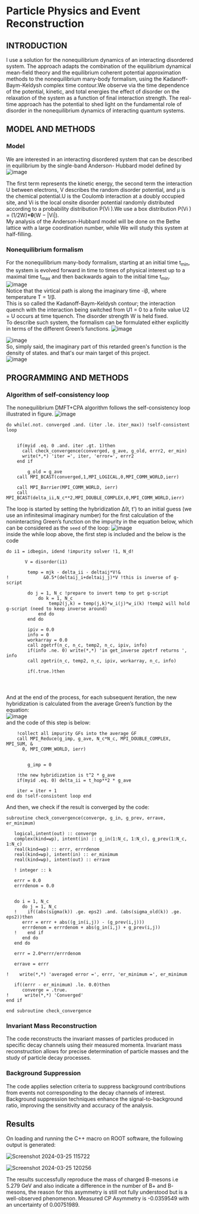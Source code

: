 # Particle Physics and Event Reconstruction

## INTRODUCTION
I use a solution for the nonequilibrium dynamics of an interacting disordered system. The approach
adapts the combination of the equilibrium dynamical mean-field theory and the equilibrium coherent potential
approximation methods to the nonequilibrium many-body formalism, using the Kadanoff-Baym-Keldysh complex
time contour.We observe via the time dependence of the potential, kinetic, and total energies
the effect of disorder on the relaxation of the system as a function of final interaction strength. The real-time
approach has the potential to shed light on the fundamental role of disorder in the nonequilibrium dynamics of
interacting quantum systems.

## MODEL AND METHODS


### Model
We are interested in an interacting disordered system that
can be described in equilibrium by the single-band Anderson-
Hubbard model defined by
<br />
![image](https://github.com/ubsuny/ExactDiagonalisation-CP2P2024/assets/50903294/dc190fcd-1480-4c03-b872-03789f924f9d)

The first term represents the kinetic energy, the second term
the interaction U between electrons, V describes the random
disorder potential, and μ is the chemical potential.U is the Coulomb
interaction at a doubly occupied site, and Vi is the local onsite disorder potential randomly distributed
according to a probability distribution P(Vi ).We use a box distribution
P(Vi ) = (1/2W)*<b>θ</b>(W − |Vi|). 
<br />
My analysis of the Anderson-Hubbard model will be
done on the Bethe lattice with a large coordination number, while We will study this system at half-filling.


### Nonequilibrium formalism
For the nonequilibrium many-body formalism, starting at
an initial time t<sub>min</sub>, the system is evolved forward in time to
times of physical interest up to a maximal time t<sub>max</sub> and then
backwards again to the initial time t<sub>min</sub>.
<br />
![image](https://github.com/ubsuny/ExactDiagonalisation-CP2P2024/assets/50903294/1bfb6f1f-be54-4c63-99e3-767738dd874a)
<br />
Notice that the virtical path is along the imaginary time -iβ, where temperature T = 1/β.
<br />
This is so called the Kadanoff-Baym-Keldysh contour; the interaction quench with the interaction
being switched from U1 = 0 to a finite value U2 = U occurs at
time tquench. The disorder strength W is held fixed.
<br />
To describe such system, the formalism can be formulated either explicitly
in terms of the different Green’s functions.
![image](https://github.com/ubsuny/ExactDiagonalisation-CP2P2024/assets/50903294/9030b336-abb9-4e6e-a251-dab2733472de)

![image](https://github.com/ubsuny/ExactDiagonalisation-CP2P2024/assets/50903294/82b1377f-d71e-4521-87d0-218fc1f1cede)
<br />
So, simply said, the imaginary part of this retarded green's function is the density of states. and that's our main target of this project.
<br />
![image](https://github.com/ubsuny/ExactDiagonalisation-CP2P2024/assets/50903294/e4183f44-62d9-4aaf-85c6-5ff7f7e32aeb)



## PROGRAMMING AND METHODS


### Algorithm of self-consistency loop

The nonequilibrium DMFT+CPA algorithm follows the
self-consistency loop illustrated in figure.
![image](https://github.com/ubsuny/ExactDiagonalisation-CP2P2024/assets/50903294/3ff89b77-c0cd-41df-b062-cfc7afc86fcf)
```
do while(.not. converged .and. (iter .le. iter_max)) !self-consistent loop


    if(myid .eq. 0 .and. iter .gt. 1)then
      call check_convergence(converged, g_ave, g_old, errr2, er_min)
      write(*,*) 'iter =', iter, 'error=', errr2
    end if
    
        g_old = g_ave
    call MPI_BCAST(converged,1,MPI_LOGICAL,0,MPI_COMM_WORLD,ierr)
    
    call MPI_Barrier(MPI_COMM_WORLD, ierr)
    call MPI_BCAST(delta_ii,N_c**2,MPI_DOUBLE_COMPLEX,0,MPI_COMM_WORLD,ierr)
```
The loop is started
by setting the hybridization Δ(t, t') to an initial guess (we
use an infinitesimal imaginary number) for the first calculation
of the noninteracting Green’s function on the impurity
in the equation below, which can be considered as the `seed` of the loop:
![image](https://github.com/ubsuny/ExactDiagonalisation-CP2P2024/assets/50903294/7b5d6f8d-90fa-4f92-9424-5f038c07855b)
<br />
inside the while loop above, the first step is included and the below is the code 
<br />
```
do i1 = idbegin, idend !impurity solver !1, N_d!
        
       V = disorder(i1)

        temp = mjk - delta_ii - deltaij*V!&
!             &0.5*(deltaij_i+deltaij_j)*V !this is inverse of g-script
        
        do j = 1, N_c !prepare to invert temp to get g-script
            do k = 1, N_c
                temp2(j,k) = temp(j,k)*w_i(j)*w_i(k) !temp2 will hold g-script (need to keep inverse around)
            end do
        end do
        
        ipiv = 0.0
        info = 0
        workarray = 0.0
        call zgetrf(n_c, n_c, temp2, n_c, ipiv, info)
        if(info .ne. 0) write(*,*) 'in get_inverse zgetrf returns ', info
        call zgetri(n_c, temp2, n_c, ipiv, workarray, n_c, info)
        
        if(.true.)then
```
<br />

### 
And at the end of the process, for each subsequent
iteration, the new hybridization is calculated from the average
Green’s function by the equation: 
<br />
![image](https://github.com/ubsuny/ExactDiagonalisation-CP2P2024/assets/50903294/e523f87b-405b-437b-bc5c-944c8189b789)
<br />
and the code of this step is below:
```
    !collect all impurity GFs into the average GF
    call MPI_Reduce(g_imp, g_ave, N_c*N_c, MPI_DOUBLE_COMPLEX, MPI_SUM, &
      0, MPI_COMM_WORLD, ierr)
      
        
        g_imp = 0

    !the new hybridization is t^2 * g_ave
    if(myid .eq. 0) delta_ii = t_hop**2 * g_ave
       
    iter = iter + 1
end do !self-consistent loop end
```
And then, we check if the result is converged by the code:
```
subroutine check_convergence(converge, g_in, g_prev, errave, er_minimum)

   logical,intent(out) :: converge
   complex(kind=wp), intent(in) :: g_in(1:N_c, 1:N_c), g_prev(1:N_c, 1:N_c)
   real(kind=wp) :: errr, errrdenom
   real(kind=wp), intent(in) :: er_minimum
   real(kind=wp), intent(out) :: errave

   ! integer :: k

   errr = 0.0
   errrdenom = 0.0
                           

   do i = 1, N_c
      do j = 1, N_c
   !    if((abs(sigma(k)) .ge. eps2) .and. (abs(sigma_old(k)) .ge. eps2))then                                                                            
      errr = errr + abs((g_in(i,j)) - (g_prev(i,j)))
      errrdenom = errrdenom + abs(g_in(i,j) + g_prev(i,j))
   !    end if                                                                                                                                           
      end do
   end do

   errr = 2.0*errr/errrdenom

   errave = errr
   
!    write(*,*) 'averaged error =', errr, 'er_minimum =', er_minimum

   if((errr - er_minimum) .le. 0.0)then
      converge = .true.
!      write(*,*) 'Converged'
end if
 
end subroutine check_convergence
```

### Invariant Mass Reconstruction
The code reconstructs the invariant masses of particles produced in specific decay channels using their measured momenta. Invariant mass reconstruction allows for precise determination of particle masses and the study of particle decay processes.

### Background Suppression
The code applies selection criteria to suppress background contributions from events not corresponding to the decay channels of interest. Background suppression techniques enhance the signal-to-background ratio, improving the sensitivity and accuracy of the analysis.

## Results
On loading and running the C++ macro on ROOT software, the following output is generated:

![Screenshot 2024-03-25 115722](https://github.com/ubsuny/MLppCollision_CP2P2024/assets/143828394/fa7d0b15-e9cd-4771-b30b-305ad16b4b75)


![Screenshot 2024-03-25 120256](https://github.com/ubsuny/MLppCollision_CP2P2024/assets/143828394/3cbd237b-506d-4479-9a5a-1e24f1304672)

The results successfully reproduce the mass of charged B-mesons i.e 5.279 GeV and also indicate a difference in the number of B+ and B- mesons, the reason for this asymmetry is still not fully understood but is a well-observed phenomenon.
Measured CP Asymmetry is -0.0359549 with an uncertainty of 0.00751989.

